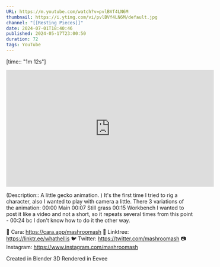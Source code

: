 ```yaml
---
URL: https://m.youtube.com/watch?v=pvlBVf4LN6M
thumbnail: https://i.ytimg.com/vi/pvlBVf4LN6M/default.jpg
channel: "[[Resting Pieces]]"
date: 2024-07-01T18:40:46
published: 2024-05-17T23:00:50
duration: 72
tags: YouTube
---
```

[time:: "1m 12s"]

<iframe width="560" height="315" src="https://www.youtube-nocookie.com/embed/pvlBVf4LN6M" title="YouTube video player" frameborder="0" allow="accelerometer; autoplay; clipboard-write; encrypted-media; gyroscope; picture-in-picture" allowfullscreen></iframe>

(Description:: A little gecko animation. )
It's the first time I tried to rig a character, also I wanted to play with camera a little. 
There 3 variations of the animation:
00:00 Main
00:07 Still grass
00:15 Workbench
I wanted to post it like a video and not a short, so it repeats several times from this point - 00:24 bc I don't know how to do it the other way. 

💖 Cara: https://cara.app/mashroomash
🌱 Linktree: https://linktr.ee/whathellis
🐦 Twitter: https://twitter.com/mashroomash
📷 Instagram: https://www.instagram.com/mashroomash

Created in Blender 3D
Rendered in Eevee